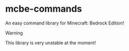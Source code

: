 # mcbe-commands

An easy command library for Minecraft: Bedrock Edition!

> [!WARNING]
> This library is very unstable at the moment!
